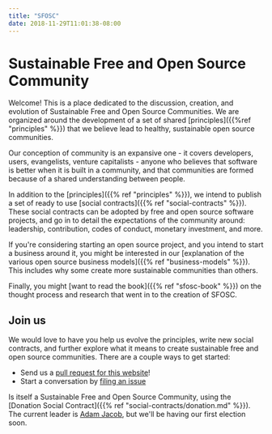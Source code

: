 ```yaml
---
title: "SFOSC"
date: 2018-11-29T11:01:38-08:00
---
```


# Sustainable Free and Open Source Community

Welcome! This is a place dedicated to the discussion, creation, and evolution of Sustainable Free and Open Source Communities. We are organized around the development of a set of shared [principles]({{%ref "principles" %}}) that we believe lead to healthy, sustainable open source communities.

Our conception of community is an expansive one - it covers developers, users, evangelists, venture capitalists - anyone who believes that software is better when it is built in a community, and that communities are formed because of a shared understanding between people.

In addition to the [principles]({{% ref "principles" %}}), we intend to publish a set of ready to use [social contracts]({{% ref "social-contracts" %}}). These social contracts can be adopted by free and open source software projects, and go in to detail the expectations of the community around: leadership, contribution, codes of conduct, monetary investment, and more. 

If you're considering starting an open source project, and you intend to start a business around it, you might be interested in our [explanation of the various open source business models]({{% ref "business-models" %}}). This includes why some create more sustainable communities than others.

Finally, you might [want to read the book]({{% ref "sfosc-book" %}}) on the thought process and research that went in to the creation of SFOSC. 
 
## Join us

We would love to have you help us evolve the principles, write new social contracts, and further explore what it means to create sustainable free and open source communities. There are a couple ways to get started:

  * Send us a [pull request for this website](https://github.com/sfosc/sfosc.github.io)!
  * Start a conversation by [filing an issue](https://github.com/sfosc/sfosc.github.io/issues)

Is itself a Sustainable Free and Open Source Community, using the [Donation Social Contract]({{% ref "social-contracts/donation.md" %}}). The current leader is <a href="mailto:adam@stalecoffee.org">Adam Jacob</a>, but we'll be having our first election soon.
